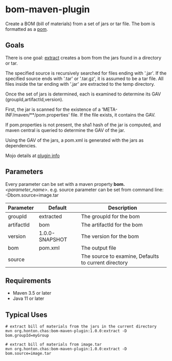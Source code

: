# bom-maven-plugin

Create a BOM (bill of materials) from a set of jars or tar file.  The bom is formatted as a [pom](https://maven.apache.org/pom.html).

## Goals
There is one goal: [extract](https://chonton.github.io/bom-maven-plugin/1.0.0/extract-mojo.html) creates
a bom from the jars found in a directory or tar.

The specified source is recursively searched for files ending with '.jar'.  If the specified source
ends with '.tar' or '.tar.gz', it is assumed to be a tar file.  All files inside the tar ending with
'.jar' are extracted to the temp directory.

Once the set of jars is determined, each is examined to determine its GAV (groupId,artifactId,version).

First, the jar is scanned for the existence of a 'META-INF/maven/**/pom.properties' file.  If the
file exists, it contains the GAV.

If pom.properties is not present, the sha1 hash of the jar is computed, and maven central is queried
to determine the GAV of the jar.

Using the GAV of the jars, a pom.xml is generated with the jars as dependencies.

Mojo details at [plugin info](https://chonton.github.io/bom-maven-plugin/1.0.0/plugin-info.html)

## Parameters
Every parameter can be set with a maven property **bom.**_<parameter_name\>_.  e.g. source parameter
can be set from command line: -Dbom.source=image.tar

| Parameter  | Default        | Description                                          |
|------------|----------------|------------------------------------------------------|
| groupId    | extracted      | The groupId for the bom                              |
| artifactId | bom            | The artifactId for the bom                           |
| version    | 1.0.0-SNAPSHOT | The version for the bom                              |
| bom        | pom.xml        | The output file                                      |
| source     |                | The source to examine, Defaults to current directory |

## Requirements
- Maven 3.5 or later
- Java 11 or later

## Typical Uses

```shell
# extract bill of materials from the jars in the current directory
mvn org.honton.chas:bom-maven-plugin:1.0.0:extract -D bom.groupId=myGroup

# extract bill of materials from image.tar
mvn org.honton.chas:bom-maven-plugin:1.0.0:extract -D bom.source=image.tar
```
